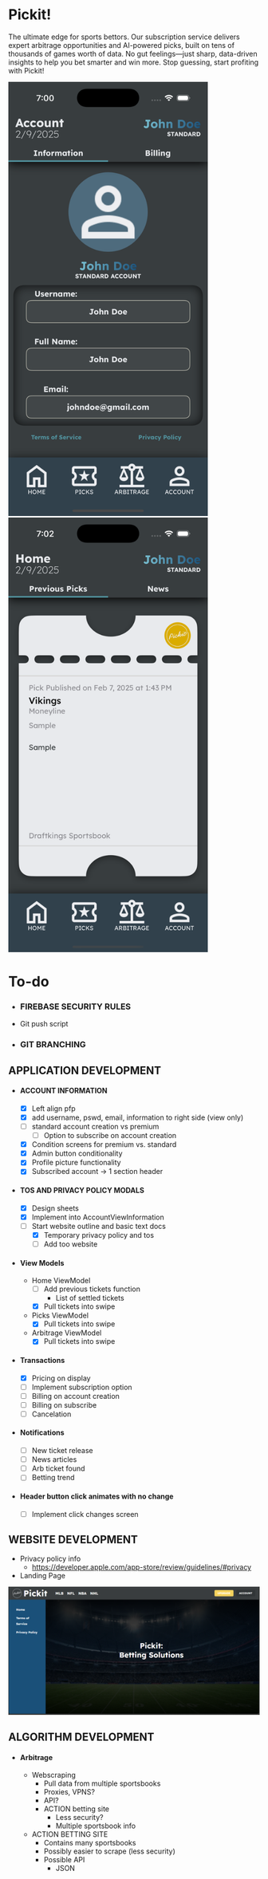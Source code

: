 # Pickit!
The ultimate edge for sports bettors. Our subscription service delivers expert arbitrage 
opportunities and AI-powered picks, built on tens of thousands of games worth of data. 
No gut feelings—just sharp, data-driven insights to help you bet smarter and win more. 
Stop guessing, start profiting with Pickit!

<p>
    <img src="https://github.com/ColdCrayon/Pickit/blob/main/Pictures/AccountScreen.png" alt="Account Screen" width=400/>
    <img src="https://github.com/ColdCrayon/Pickit/blob/main/Pictures/ArbitrageScreen.png" alt="Arbitrage Screen" width=400/>
</p>

# To-do

- ### FIREBASE SECURITY RULES

- Git push script

- ### GIT BRANCHING 

## APPLICATION DEVELOPMENT
- #### ACCOUNT INFORMATION 
    - [x] Left align pfp
    - [x] add username, pswd, email, information to right side (view only)
    - [ ] standard account creation vs premium
        - [ ] Option to subscribe on account creation
    - [x] Condition screens for premium vs. standard
    - [x] Admin button conditionality 
    - [x] Profile picture functionality
    - [x] Subscribed account -> 1 section header

- #### TOS AND PRIVACY POLICY MODALS
    - [x] Design sheets
    - [x] Implement into AccountViewInformation
    - [ ] Start website outline and basic text docs
        - [x] Temporary privacy policy and tos
        - [ ] Add too website

- #### View Models
    - Home ViewModel
        - [ ] Add previous tickets function
            - List of settled tickets
        - [x] Pull tickets into swipe
    - Picks ViewModel
        - [x] Pull tickets into swipe
    - Arbitrage ViewModel
        - [x] Pull tickets into swipe

- #### Transactions
    - [x] Pricing on display
    - [ ] Implement subscription option
    - [ ] Billing on account creation
    - [ ] Billing on subscribe
    - [ ] Cancelation

- #### Notifications
    - [ ] New ticket release
    - [ ] News articles
    - [ ] Arb ticket found
    - [ ] Betting trend

- #### Header button click animates with no change
    - [ ] Implement click changes screen

## WEBSITE DEVELOPMENT
- Privacy policy info
    - https://developer.apple.com/app-store/review/guidelines/#privacy
- Landing Page
<img src="Website/Website Landing Page.png" alt="landing page" width=700/>

## ALGORITHM DEVELOPMENT
- #### Arbitrage
    - Webscraping
        - Pull data from multiple sportsbooks
        - Proxies, VPNS?
        - API?
        - ACTION betting site
            - Less security?
            - Multiple sportsbook info
    - ACTION BETTING SITE
        - Contains many sportsbooks
        - Possibly easier to scrape (less security)
        - Possible API
            - JSON

